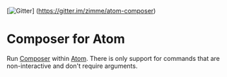 [![Gitter](https://img.shields.io/badge/gitter-join_chat-brightgreen.svg)]
(https://gitter.im/zimme/atom-composer)

# Composer for Atom

Run [Composer](https://getcomposer.org/) within [Atom](https://atom.io).
There is only support for commands that are non-interactive and don't require
arguments.
